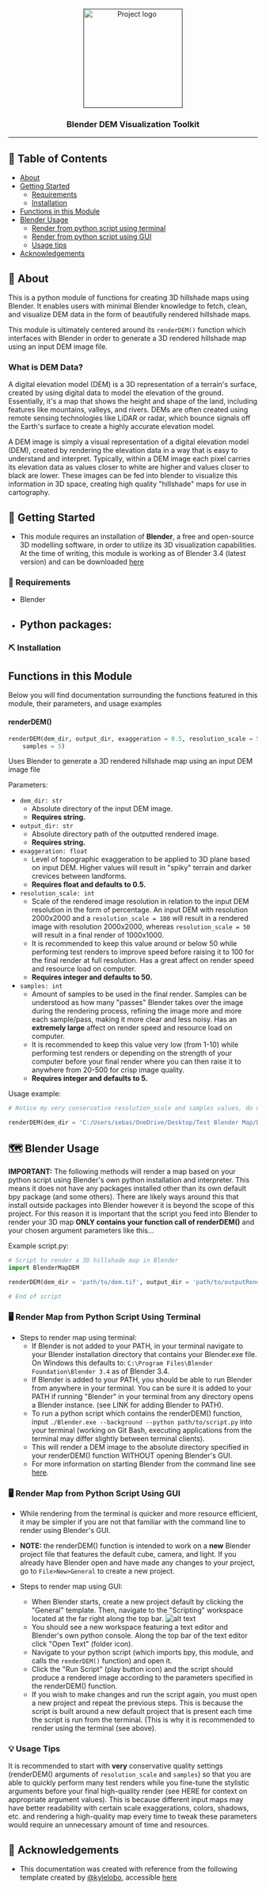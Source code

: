 <p align="center">
  <a href="" rel="noopener">
 <img width=200px height=200px src="https://i.imgur.com/6wj0hh6.jpg" alt="Project logo"></a>
</p>

<h3 align="center">Blender DEM Visualization Toolkit</h3>

---
 
## 📝 Table of Contents
- [About](#about)
- [Getting Started](#getting_started)
    - [Requirements](#requirements)
    - [Installation](#installation)
- [Functions in this Module](#functions)
- [Blender Usage](#usage)
    - [Render from python script using terminal](#terminal)
    - [Render from python script using GUI](#gui)
    - [Usage tips](#tips)
- [Acknowledgements](#acknowledgements)

## 🧐 About <a name = "about"></a>
This is a python module of functions for creating 3D hillshade maps using Blender. It enables users with minimal Blender knowledge to fetch, clean, and visualize DEM data in the form of beautifully rendered hillshade maps.


This module is ultimately centered around its `renderDEM()` function which interfaces with Blender in order to generate a 3D rendered hillshade map using an input DEM image file.

### What is DEM Data?
A digital elevation model (DEM) is a 3D representation of a terrain's surface, created by using digital data to model the elevation of the ground. Essentially, it's a map that shows the height and shape of the land, including features like mountains, valleys, and rivers. DEMs are often created using remote sensing technologies like LiDAR or radar, which bounce signals off the Earth's surface to create a highly accurate elevation model.


A DEM image is simply a visual representation of a digital elevation model (DEM), created by rendering the elevation data in a way that is easy to understand and interpret. Typically, within a DEM image each pixel carries its elevation data as values closer to white are higher and values closer to black are lower. These images can be fed into blender to visualize this information in 3D space, creating high quality "hillshade" maps for use in cartography.

## 🏁 Getting Started <a name = "getting_started"></a>
- This module requires an installation of **Blender**, a free and open-source 3D modelling software, in order to utilize its 3D visualization capabilities. At the time of writing, this module is working as of Blender 3.4 (latest version) and can be downloaded [here](https://www.blender.org/download/)

### 🔧 Requirements <a name = "requirements"></a>
- Blender
- Python packages:
    - 

### ⛏️ Installation <a name = "installation"></a>

## Functions in this Module <a name = "functions"></a>
Below you will find documentation surrounding the functions featured in this module, their parameters, and usage examples

#### renderDEM()
```Python
renderDEM(dem_dir, output_dir, exaggeration = 0.5, resolution_scale = 50,
    samples = 5)
```

Uses Blender to generate a 3D rendered hillshade map using an input DEM image file

Parameters:
- `dem_dir: str`
    - Absolute directory of the input DEM image.
    - **Requires string.**
- `output_dir: str`
    - Absolute directory path of the outputted rendered image.
    - **Requires string.**
- `exaggeration: float`
    - Level of topographic exaggeration to be applied to 3D plane based on input DEM. Higher values will result in "spiky" terrain and darker crevices between landforms.
    - **Requires float and defaults to 0.5.**
- `resolution_scale: int`
    - Scale of the rendered image resolution in relation to the input DEM resolution in the form of percentage. An input DEM with resolution 2000x2000 and a `resolution_scale = 100` will result in a rendered image with resolution 2000x2000, whereas `resolution_scale = 50` will result in a final render of 1000x1000.
    - It is recommended to keep this value around or below 50 while performing test renders to improve speed before raising it to 100 for the final render at full resolution. Has a great affect on render speed and resource load on computer.
    - **Requires integer and defaults to 50.**
- `samples: int`
    - Amount of samples to be used in the final render. Samples can be understood as how many "passes" Blender takes over the image during the rendering process, refining the image more and more each sample/pass, making it more clear and less noisy. Has an **extremely large** affect on render speed and resource load on computer.
    - It is recommended to keep this value very low (from 1-10) while performing test renders or depending on the strength of your computer before your final render where you can then raise it to anywhere from 20-500 for crisp image quality.
    - **Requires integer and defaults to 5.**


Usage example:
```Python
# Notice my very conservative resolution_scale and samples values, do not underestimate the length of time it takes to render image with a high sample and resolution_scale value

renderDEM(dem_dir = 'C:/Users/sebas/OneDrive/Desktop/Test Blender Map/DEM.png', output_dir = 'C:/Users/sebas/OneDrive/Desktop/render.png', exaggeration = 0.5, resolution_scale = 25, samples = 2)
```

## 🗺️ Blender Usage <a name = "usage"></a>
**IMPORTANT:** The following methods will render a map based on your python script using Blender's own python installation and interpreter. This means it does not have any packages installed other than its own default bpy package (and some others). There are likely ways around this that install outside packages into Blender however it is beyond the scope of this project. For this reason it is important that the script you feed into Blender to render your 3D map **ONLY contains your function call of renderDEM()** and your chosen argument parameters like this...


Example script.py:
```Python
# Script to render a 3D hillshade map in Blender
import BlenderMapDEM

renderDEM(dem_dir = 'path/to/dem.tif', output_dir = 'path/to/outputRender.png', exaggeration = 0.5, resolution_scale = 100, samples = 50)

# End of script
```

### 🖥️ Render Map from Python Script Using Terminal <a name = "terminal"></a>
- Steps to render map using terminal:
    - If Blender is not added to your PATH, in your terminal navigate to your Blender installation directory that contains your Blender.exe file. On Windows this defaults to: `C:\Program Files\Blender Foundation\Blender 3.4` as of Blender 3.4.
    - If Blender is added to your PATH, you should be able to run Blender from anywhere in your terminal. You can be sure it is added to your PATH if running "Blender" in your terminal from any directory opens a Blender instance. (see LINK for adding Blender to PATH).
    - To run a python script which contains the renderDEM() function, input `./Blender.exe --background --python path/to/script.py` into your terminal (working on Git Bash, executing applications from the terminal may differ slightly between terminal clients).
    - This will render a DEM image to the absolute directory specified in your renderDEM() function WITHOUT opening Blender's GUI.
    - For more information on starting Blender from the command line see [here](https://docs.Blender.org/manual/en/dev/advanced/command_line/launch/index.html).

### 🖥️ Render Map from Python Script Using GUI <a name = "gui"></a>
- While rendering from the terminal is quicker and more resource efficient, it may be simpler if you are not that familiar with the command line to render using Blender's GUI.


- **NOTE:** the renderDEM() function is intended to work on a **new** Blender project file that features the default cube, camera, and light. If you already have Blender open and have made any changes to your project, go to `File>New>General` to create a new project.


- Steps to render map using GUI:
    - When Blender starts, create a new project default by clicking the "General" template. Then, navigate to the "Scripting" workspace located at the far right along the top bar.
    ![alt text](https://docs.Blender.org/manual/en/latest/_images/interface_window-system_workspaces_screen.png "Blender workspace")
    - You should see a new workspace featuring a text editor and Blender's own python console. Along the top bar of the text editor click "Open Text" (folder icon).
    - Navigate to your python script (which imports bpy, this module, and calls the `renderDEM()` function) and open it.
    - Click the "Run Script" (play button icon) and the script should produce a rendered image according to the parameters specified in the renderDEM() function.
    - If you wish to make changes and run the script again, you must open a new project and repeat the previous steps. This is because the script is built around a new default project that is present each time the script is run from the terminal. (This is why it is recommended to render using the terminal (see above).

### 💡 Usage Tips <a name = "tips"></a>
It is recommended to start with **very** conservative quality settings (renderDEM() arguments of `resolution_scale` and `samples`) so that you are able to quickly perform many test renders while you fine-tune the stylistic arguments before your final high-quality render (see HERE for context on appropriate argument values). 
This is because different input maps may have better readability with certain scale exaggerations, colors, shadows, etc. and rendering a high-quality map every time to tweak these parameters would require an unnecessary amount of time and resources.

## 🙌 Acknowledgements <a name = "acknowledgements"></a>
- This documentation was created with reference from the following template created by [@kylelobo](https://github.com/kylelobo), accessible [here](https://github.com/kylelobo/The-Documentation-Compendium/blob/master/en/README_TEMPLATES/Standard.md)